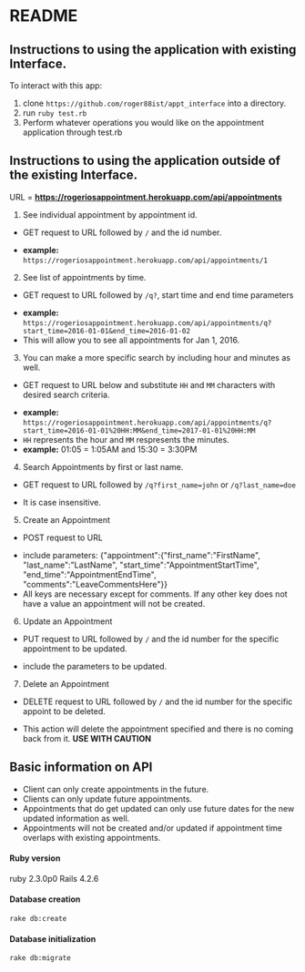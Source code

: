 # README

## Instructions to using the application with existing Interface.

  To interact with this app:
  1. clone `https://github.com/roger88ist/appt_interface` into a directory.
  2. run `ruby test.rb`
  3. Perform whatever operations you would like on the appointment application through test.rb

## Instructions to using the application outside of the existing Interface.
  URL = **https://rogeriosappointment.herokuapp.com/api/appointments**
  
  1. See individual appointment by appointment id.
  * GET request to URL followed by `/` and the id number.
  - **example:** `https://rogeriosappointment.herokuapp.com/api/appointments/1`

  2. See list of appointments by time.
  * GET request to URL followed by `/q?`, start time and end time parameters
  - **example:** `https://rogeriosappointment.herokuapp.com/api/appointments/q?start_time=2016-01-01&end_time=2016-01-02`
  - This will allow you to see all appointments for Jan 1, 2016.

  3. You can make a more specific search by including hour and minutes as well.
  * GET request to URL below and substitute `HH` and `MM` characters with desired search criteria.
  - **example:** `https://rogeriosappointment.herokuapp.com/api/appointments/q?start_time=2016-01-01%20HH:MM&end_time=2017-01-01%20HH:MM`
  - `HH` represents the hour and `MM` respresents the minutes.
  - **example:** 01:05 = 1:05AM and 15:30 = 3:30PM

  4. Search Appointments by first or last name.
  * GET request to URL followed by `/q?first_name=john` or `/q?last_name=doe`
  - It is case insensitive.

  5. Create an Appointment
  * POST request to URL 
  - include parameters: {"appointment":{"first_name":"FirstName", "last_name":"LastName", "start_time":"AppointmentStartTime", "end_time":"AppointmentEndTime", "comments":"LeaveCommentsHere"}}
  - All keys are necessary except for comments. If any other key does not have a value an appointment will not be created.

  6. Update an Appointment
  * PUT request to URL followed by `/` and the id number for the specific appointment to be updated.
  - include the parameters to be updated.

  7. Delete an Appointment
  * DELETE request to URL followed by `/` and the id number for the specific appoint to be deleted.
  - This action will delete the appointment specified and there is no coming back from it. **USE WITH CAUTION**

## Basic information on API
  * Client can only create appointments in the future.
  * Clients can only update future appointments.
  * Appointments that do get updated can only use future dates for the new updated information as well.
  * Appointments will not be created and/or updated if appointment time overlaps with existing appointments.


#### Ruby version
 ruby 2.3.0p0
 Rails 4.2.6

#### Database creation
`rake db:create`

#### Database initialization
`rake db:migrate`
